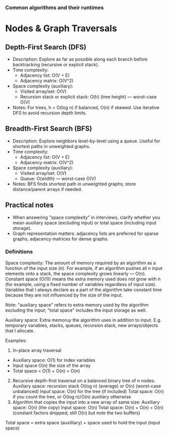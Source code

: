 ### Common algorithms and their runtimes
# Nodes & Graph Traversals
## Depth-First Search (DFS)
- Description: Explore as far as possible along each branch before backtracking (recursive or explicit stack).
- Time complexity:
  - Adjacency list: O(V + E)
  - Adjacency matrix: O(V^2)
- Space complexity (auxiliary):
  - Visited array/set: O(V)
  - Recursion stack or explicit stack: O(h) (tree height) — worst-case O(V)
- Notes: For trees, h = O(log n) if balanced, O(n) if skewed. Use iterative DFS to avoid recursion depth limits.

## Breadth-First Search (BFS)
- Description: Explore neighbors level-by-level using a queue. Useful for shortest paths in unweighted graphs.
- Time complexity:
  - Adjacency list: O(V + E)
  - Adjacency matrix: O(V^2)
- Space complexity (auxiliary):
  - Visited array/set: O(V)
  - Queue: O(width) — worst-case O(V)
- Notes: BFS finds shortest path in unweighted graphs; store distance/parent arrays if needed.

## Practical notes
- When answering "space complexity" in interviews, clarify whether you mean auxiliary space (excluding input) or total space (including input storage).
- Graph representation matters: adjacency lists are preferred for sparse graphs; adjacency matrices for dense graphs.


### Definitions 
Space complexity: The amount of memory required by an algorithm as a function of the input size (n). For example, if an algorithm pushes all n input elements onto a stack, the space complexity grows linearly — O(n). Constant space (O(1)) means the extra memory used does not grow with n (for example, using a fixed number of variables regardless of input size).
Variables that I always declare as a part of the algorithm take constant time because they are not influenced by the size of the input.

Note: "auxiliary space" refers to extra memory used by the algorithm excluding the input; "total space" includes the input storage as well.

Auxiliary space: Extra memoruy the algorithm uses in addition to input. E.g. temporary variables, stacks, queues, recursion stack, new arrays/objects that I allocate.

Examples:
1) In-place array traversal
* Auxiliary space: O(1) for index variables
* Input space O(n) the size of the array
* Total space = O(1) + O(n) = O(n)
2) Recursive depth-first traversal on a balanced binary tree of n nodes:
Auxiliary space: recursion stack O(log n) (average) or O(n) (worst-case unbalanced)
Input space: O(n) for the tree (if included)
Total space: O(n) if you count the tree, or O(log n)/O(n) auxiliary otherwise
3) Algorithm that copies the input into a new array of same size:
Auxiliary space: O(n) (the copy)
Input space: O(n)
Total space: O(n) + O(n) = O(n) (constant factors dropped; still O(n) but note the two buffers)

Total space = extra space (auxilliary) + space used to hold the input (input space)
